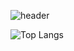 <!-- Header -->
![header](https://capsule-render.vercel.app/api?type=transparent)

![Top Langs](https://github-readme-stats.vercel.app/api/top-langs/?username=popododo0720&layout=compact)

